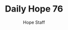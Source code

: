 ---
image: /assets/img/daily-hope-default-artwork.png
title: Daily Hope 76
number: 76
categories:
  - Daily Hope
author: Hope Staff
notes: Daily Hope 76
embed: >-
  EMBED_GOES_HERE
---